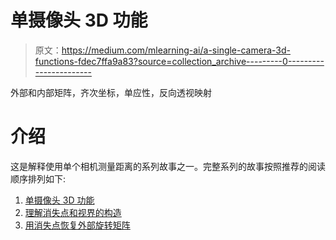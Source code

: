 # 单摄像头 3D 功能

> 原文：<https://medium.com/mlearning-ai/a-single-camera-3d-functions-fdec7ffa9a83?source=collection_archive---------0----------------------->

外部和内部矩阵，齐次坐标，单应性，反向透视映射

# 介绍

这是解释使用单个相机测量距离的系列故事之一。完整系列的故事按照推荐的阅读顺序排列如下:

1.  [单摄像头 3D 功能](https://www.cantorsparadise.com/a-single-camera-3d-functions-fdec7ffa9a83)
2.  [理解消失点和视界的构造](/mlearning-ai/understanding-the-construction-of-vanishing-point-and-horizon-f3a16023b498)
3.  [用消失点恢复外部旋转矩阵](https://eugene-chian.medium.com/recovering-extrinsic-matrix-rotation-with-vanishing-points-b1ea97f02504)